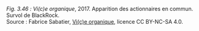 *Fig. 3.46 :* *Vi(c)e organique*, 2017. Apparition des actionnaires en commun. Survol de BlackRock.  
Source : Fabrice Sabatier, [Vi(c)e organique](https://www.viceorganique.com), licence CC BY-NC-SA 4.0.